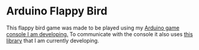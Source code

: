 # Arduino Flappy Bird
This flappy bird game was made to be played using my <a href="https://github.com/leviaviv28/Arduino-Console-Firmware">Arduino game console I am developing.</a> To communicate with the console it also uses <a href="https://github.com/leviaviv28/Arduino-Console-Interface"> this library</a> that I am currently developing.
